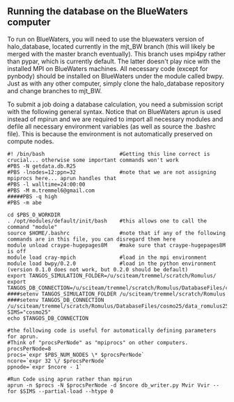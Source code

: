 Running the database on the BlueWaters computer
---------------------------------------------------
To run on BlueWaters, you will need to use the bluewaters version of halo_database, located currently in the mjt_BW branch (this will likely be merged with the master branch eventually). This branch uses mpi4py rather than pypar, which is currently default. The latter doesn't play nice with the installed MPI on BlueWaters machines. All necessary code (except for pynbody) should be installed on BlueWaters under the module called bwpy. Just as with any other computer, simply clone the halo_database repository and change branches to mjt_BW. 

To submit a job doing a database calculation, you need a submission script with the following general syntax. Notice that on BlueWaters aprun is used instead of mpirun and we are required to import all necessary modules and defile all necessary environment variables (as well as source the .bashrc file). This is because the environment is not automatically preserved on compute nodes.

```
#! /bin/bash                        #Getting this line correct is crucial... otherwise some important commands won't work
#PBS -N getdata.db.R25
#PBS -lnodes=12:ppn=32              #note that we are not assigning mpiprocs here... aprun handles that
#PBS -l walltime=24:00:00
#PBS -M m.tremmel6@gmail.com
#####PBS -q high
#PBS -m abe

cd $PBS_O_WORKDIR
. /opt/modules/default/init/bash    #this allows one to call the command "module"
source $HOME/.bashrc                #note that if any of the following commands are in this file, you can disregard them here
module unload craype-hugepages8M    #make sure that craype-hugepages8M is off
module load cray-mpich              #load in the mpi environment
module load bwpy/0.2.0              #load in the python environment (version 0.1.0 does not work, but 0.2.0 should be default)
export TANGOS_SIMULATION_FOLDER=/u/sciteam/tremmel/scratch/Romulus/
export TANGOS_DB_CONNECTION=/u/sciteam/tremmel/scratch/Romulus/DatabaseFiles/cosmo25/data_romulus25.db
####setenv TANGOS_SIMULATION_FOLDER /u/sciteam/tremmel/scratch/Romulus
####setenv TANGOS_DB_CONNECTION  /u/sciteam/tremmel/scratch/Romulus/DatabaseFiles/cosmo25/data_romulus25.db
SIMS="cosmo25"
echo $TANGOS_DB_CONNECTION

#the following code is useful for automatically defining parameters for aprun.
#Think of "procsPerNode" as "mpiprocs" on other computers.
procsPerNode=8
procs=`expr $PBS_NUM_NODES \* $procsPerNode`
ncore=`expr 32 \/ $procsPerNode`
ppnode=`expr $ncore - 1`

#Run Code using aprun rather than mpirun
aprun -n $procs -N $procsPerNode -d $ncore db_writer.py Mvir Vvir --for $SIMS --partial-load --htype 0
